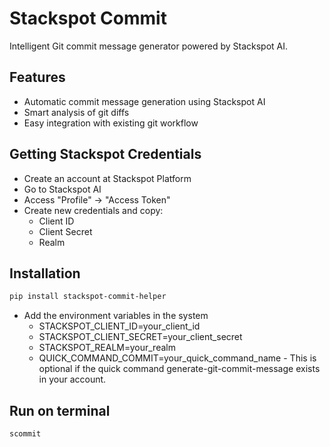 # Stackspot Commit
Intelligent Git commit message generator powered by Stackspot AI.

## Features
- Automatic commit message generation using Stackspot AI
- Smart analysis of git diffs
- Easy integration with existing git workflow

## Getting Stackspot Credentials
- Create an account at Stackspot Platform
- Go to Stackspot AI
- Access "Profile" -> "Access Token"
- Create new credentials and copy:
    - Client ID
    - Client Secret
    - Realm

## Installation

```bash
pip install stackspot-commit-helper
```
- Add the environment variables in the system
    - STACKSPOT_CLIENT_ID=your_client_id
    - STACKSPOT_CLIENT_SECRET=your_client_secret
    - STACKSPOT_REALM=your_realm
    - QUICK_COMMAND_COMMIT=your_quick_command_name - This is optional if the quick command generate-git-commit-message exists in your account.

## Run on terminal
```bash
scommit
```